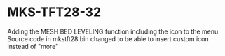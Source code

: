 # MKS-TFT28-32
Adding the MESH BED LEVELING function including the icon to the menu
Source code in mkstft28.bin changed to be able to insert custom icon instead of "more"
